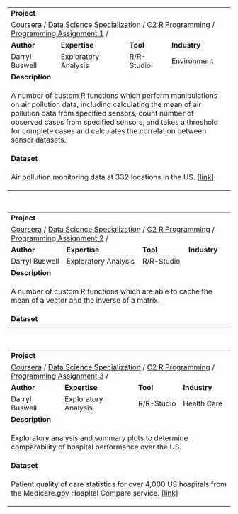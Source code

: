 <table>
<tr></tr>
<tr>
<td colspan = "4"><b>Project</b></td>
</tr>
<tr>
<td colspan = "4">
<a href="https://github.com/buswedg/Coursera/">Coursera</a> / <a href="https://github.com/buswedg/Coursera/tree/master/Data%20Science%20Specialization/">Data Science Specialization</a> / <a href="https://github.com/buswedg/Coursera/tree/master/Data%20Science%20Specialization/C2%20R%20Programming/">C2 R Programming</a> / <a href="https://github.com/buswedg/Coursera/tree/master/Data%20Science%20Specialization/C2%20R%20Programming/Programming%20Assignment%201/">Programming Assignment 1</a> / 
</td>
</tr>
<tr>
<td><b>Author</b></td>
<td><b>Expertise</b></td>
<td><b>Tool</b></td>
<td><b>Industry</b></td>
</tr>
<tr>
<td>
Darryl Buswell
</td>
<td>
Exploratory Analysis
</td>
<td>
R/R-Studio
</td>
<td>
Environment
</td>
</tr>
<tr>
<td colspan="4"><b>Description</b></td>
</tr>
<tr>
<td colspan="4">
<p>A number of custom R functions which perform manipulations on air pollution data, including calculating the mean of air pollution data from specified sensors, count number of observed cases from specified sensors, and takes a threshold for complete cases and calculates the correlation between sensor datasets.</p>
</td>
</tr>
<tr>
<td colspan="4"><b>Dataset</b></td>
</tr>
<tr>
<td colspan="4">
<p>Air pollution monitoring data at 332 locations in the US. <a href = "https://d396qusza40orc.cloudfront.net/rprog%2Fdata%2Fspecdata.zip">[link]</a></p>
</td>
</tr>
</table>

<br>

<table>
<tr></tr>
<tr>
<td colspan = "4"><b>Project</b></td>
</tr>
<tr>
<td colspan = "4">
<a href="https://github.com/buswedg/Coursera/">Coursera</a> / <a href="https://github.com/buswedg/Coursera/tree/master/Data%20Science%20Specialization/">Data Science Specialization</a> / <a href="https://github.com/buswedg/Coursera/tree/master/Data%20Science%20Specialization/C2%20R%20Programming/">C2 R Programming</a> / <a href="https://github.com/buswedg/Coursera/tree/master/Data%20Science%20Specialization/C2%20R%20Programming/Programming%20Assignment%202/">Programming Assignment 2</a> / 
</td>
</tr>
<tr>
<td><b>Author</b></td>
<td><b>Expertise</b></td>
<td><b>Tool</b></td>
<td><b>Industry</b></td>
</tr>
<tr>
<td>
Darryl Buswell
</td>
<td>
Exploratory Analysis
</td>
<td>
R/R-Studio
</td>
<td>

</td>
</tr>
<tr>
<td colspan="4"><b>Description</b></td>
</tr>
<tr>
<td colspan="4">
<p>A number of custom R functions which are able to cache the mean of a vector and the inverse of a matrix.</p>
</td>
</tr>
<tr>
<td colspan="4"><b>Dataset</b></td>
</tr>
<tr>
<td colspan="4">

</td>
</tr>
</table>

<br>

<table>
<tr></tr>
<tr>
<td colspan = "4"><b>Project</b></td>
</tr>
<tr>
<td colspan = "4">
<a href="https://github.com/buswedg/Coursera/">Coursera</a> / <a href="https://github.com/buswedg/Coursera/tree/master/Data%20Science%20Specialization/">Data Science Specialization</a> / <a href="https://github.com/buswedg/Coursera/tree/master/Data%20Science%20Specialization/C2%20R%20Programming/">C2 R Programming</a> / <a href="https://github.com/buswedg/Coursera/tree/master/Data%20Science%20Specialization/C2%20R%20Programming/Programming%20Assignment%203/">Programming Assignment 3</a> / 
</td>
</tr>
<tr>
<td><b>Author</b></td>
<td><b>Expertise</b></td>
<td><b>Tool</b></td>
<td><b>Industry</b></td>
</tr>
<tr>
<td>
Darryl Buswell
</td>
<td>
Exploratory Analysis
</td>
<td>
R/R-Studio
</td>
<td>
Health Care
</td>
</tr>
<tr>
<td colspan="4"><b>Description</b></td>
</tr>
<tr>
<td colspan="4">
<p>Exploratory analysis and summary plots to determine comparability of hospital performance over the US.</p>
</td>
</tr>
<tr>
<td colspan="4"><b>Dataset</b></td>
</tr>
<tr>
<td colspan="4">
<p>Patient quality of care statistics for over 4,000 US hospitals from the Medicare.gov Hospital Compare service. <a href = "https://www.medicare.gov/hospitalcompare/search.html">[link]</a></p>
</td>
</tr>
</table>